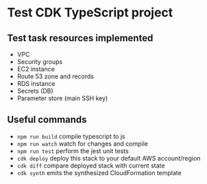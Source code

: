 # Test CDK TypeScript project

## Test task resources implemented

* VPC
* Security groups
* EC2 instance
* Route 53 zone and records
* RDS instance
* Secrets (DB)
* Parameter store (main SSH key)

## Useful commands

* `npm run build`   compile typescript to js
* `npm run watch`   watch for changes and compile
* `npm run test`    perform the jest unit tests
* `cdk deploy`      deploy this stack to your default AWS account/region
* `cdk diff`        compare deployed stack with current state
* `cdk synth`       emits the synthesized CloudFormation template
